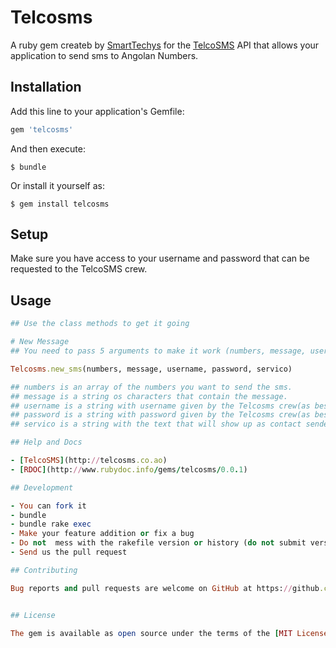 # Telcosms

A ruby gem createb by [SmartTechys](http://www.smarttechys.co.ao) for the [TelcoSMS](http://telcosms.co.ao) API that allows your application to send sms to Angolan Numbers.

## Installation

Add this line to your application's Gemfile:

```ruby
gem 'telcosms'
```

And then execute:

    $ bundle

Or install it yourself as:

    $ gem install telcosms

## Setup
Make sure you have access to your username and password that can be requested to the TelcoSMS crew.

## Usage

```ruby
## Use the class methods to get it going

# New Message
## You need to pass 5 arguments to make it work (numbers, message, username, password, servico)

Telcosms.new_sms(numbers, message, username, password, servico)

## numbers is an array of the numbers you want to send the sms.
## message is a string os characters that contain the message.
## username is a string with username given by the Telcosms crew(as best practive, use environment variable).
## password is a string with password given by the Telcosms crew(as best practive, use environment variable).
## servico is a string with the text that will show up as contact sender.

## Help and Docs

- [TelcoSMS](http://telcosms.co.ao)
- [RDOC](http://www.rubydoc.info/gems/telcosms/0.0.1)

## Development

- You can fork it
- bundle
- bundle rake exec
- Make your feature addition or fix a bug
- Do not  mess with the rakefile version or history (do not submit version bump PLEASE or put it in a different commit so we can ignore it when pull)
- Send us the pull request

## Contributing

Bug reports and pull requests are welcome on GitHub at https://github.com/smaziano/telcosms. This project is intended to be a safe, welcoming space for collaboration, and contributors are expected to adhere to the [Contributor Covenant](http://contributor-covenant.org) code of conduct.


## License

The gem is available as open source under the terms of the [MIT License](http://opensource.org/licenses/MIT).


